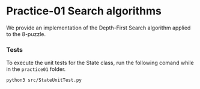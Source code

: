 # Practice-01 Search algorithms

We provide an implementation of the Depth-First Search
algorithm applied to the 8-puzzle.

### Tests

To execute the unit tests for the State class, run the following comand
while in the `practice01` folder.

```shell
python3 src/StateUnitTest.py
```